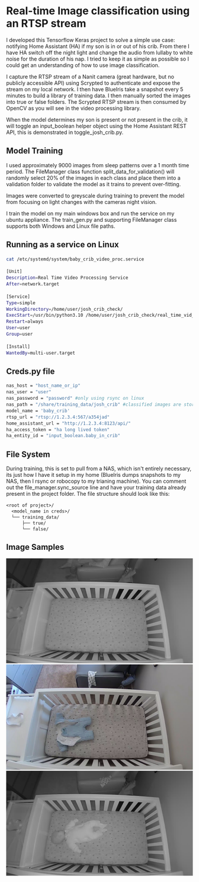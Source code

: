 # Real-time Image classification using an RTSP stream

I developed this Tensorflow Keras project to solve a simple use case: notifying Home Assistant (HA) if my son is in or out of his crib. From there I have HA switch off the night light and change the audio from lullaby to white noise for the duration of his nap. I tried to keep it as simple as possible so I could get an understanding of how to use image classification.

I capture the RTSP stream of a Nanit camera (great hardware, but no publicly accessible API) using Scrypted to authenticate and expose the stream on my local network. I then have BlueIris take a snapshot every 5 minutes to build a library of training data. I then manually sorted the images into true or false folders. The Scrypted RTSP stream is then consumed by OpenCV as you will see in the video processing library.

When the model determines my son is present or not present in the crib, it will toggle an input_boolean helper object using the Home Assistant REST API, this is demonstrated in toggle_josh_crib.py.

## Model Training
I used approximately 9000 images from sleep patterns over a 1 month time period. The FileManager class function split_data_for_validation() will randomly select 20% of the images in each class and place them into a validation folder to validate the model as it trains to prevent over-fitting. 

Images were converted to greyscale during training to prevent the model from focusing on light changes with the cameras night vision.

I train the model on my main windows box and run the service on my ubuntu appliance. The train_gen.py and supporting FileManager class supports both Windows and Linux file paths.

## Running as a service on Linux
```bash
cat /etc/systemd/system/baby_crib_video_proc.service

[Unit]
Description=Real Time Video Processing Service
After=network.target

[Service]
Type=simple
WorkingDirectory=/home/user/josh_crib_check/
ExecStart=/usr/bin/python3.10 /home/user/josh_crib_check/real_time_vid_proc.py
Restart=always
User=user
Group=user

[Install]
WantedBy=multi-user.target

```
## Creds.py file
```bash
nas_host = "host_name_or_ip"
nas_user = "user"
nas_password = "password" #only using rsync on linux
nas_path = "/share/training_data/josh_crib" #classified images are stored under here, for windows user the share/folder_name
model_name = 'baby_crib'
rtsp_url = "rtsp://1.2.3.4:567/a354jad"
home_assistant_url = "http://1.2.3.4:8123/api/"
ha_access_token = "ha long lived token"
ha_entity_id = "input_boolean.baby_in_crib"
```

## File System
During training, this is set to pull from a NAS, which isn't entirely necessary, its just how I have it setup in my home (BlueIris dumps snapshots to my NAS, then I rsync or robocopy to my trianing machine). You can comment out the file_manager.sync_source line and have your training data already present in the project folder. 
The file structure should look like this:
```
<root of project>/
  <model_name in creds>/
  └── training_data/
      ├── true/
      └── false/
```

## Image Samples
<p align="left">
  <img src="assets/false1.jpg" alt="false">
  <img src="assets/false2.jpg" alt="false">
  <img src="assets/true1.jpg" alt="true">
</p>